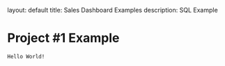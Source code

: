 
layout: default
title: Sales Dashboard Examples
description: SQL Example

# Project #1 Example

```
Hello World!
```
